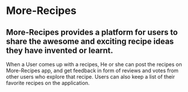 # More-Recipes
## More-Recipes provides a platform for users to share the awesome and exciting  recipe ideas they have invented or learnt.
When a User comes up with a recipes, He or she  can post the recipes on More-Recipes app, and  get feedback in form of reviews and votes from other users who explore that recipe. Users can also keep a list of their favorite recipes on the application.


